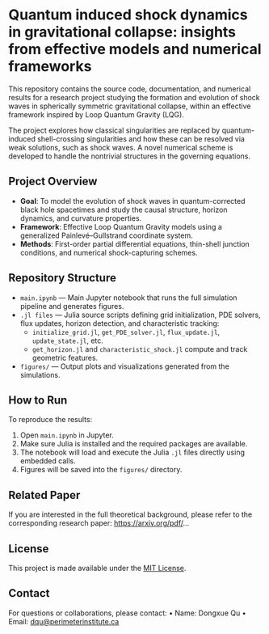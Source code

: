 # Quantum induced shock dynamics in gravitational collapse: insights from effective models and numerical frameworks

This repository contains the source code, documentation, and numerical results for a research project studying the formation and evolution of shock waves in spherically symmetric gravitational collapse, within an effective framework inspired by Loop Quantum Gravity (LQG).

The project explores how classical singularities are replaced by quantum-induced shell-crossing singularities and how these can be resolved via weak solutions, such as shock waves. A novel numerical scheme is developed to handle the nontrivial structures in the governing equations.

## Project Overview

- **Goal**: To model the evolution of shock waves in quantum-corrected black hole spacetimes and study the causal structure, horizon dynamics, and curvature properties.
- **Framework**: Effective Loop Quantum Gravity models using a generalized Painlevé–Gullstrand coordinate system.
- **Methods**: First-order partial differential equations, thin-shell junction conditions, and numerical shock-capturing schemes.

## Repository Structure

- `main.ipynb` — Main Jupyter notebook that runs the full simulation pipeline and generates figures.
- `.jl files` — Julia source scripts defining grid initialization, PDE solvers, flux updates, horizon detection, and characteristic tracking:
  - `initialize_grid.jl`, `get_PDE_solver.jl`, `flux_update.jl`, `update_state.jl`, etc.
  - `get_horizon.jl` and `characteristic_shock.jl` compute and track geometric features.
- `figures/` — Output plots and visualizations generated from the simulations.

## How to Run

To reproduce the results:

1. Open `main.ipynb` in Jupyter.
2. Make sure Julia is installed and the required packages are available.
3. The notebook will load and execute the Julia `.jl` files directly using embedded calls.
4. Figures will be saved into the `figures/` directory.

## Related Paper
If you are interested in the full theoretical background, please refer to the corresponding research paper: https://arxiv.org/pdf/...

## License

This project is made available under the [MIT License](LICENSE).

## Contact
For questions or collaborations, please contact:
	•	Name: Dongxue Qu
	•	Email: dqu@perimeterinstitute.ca
